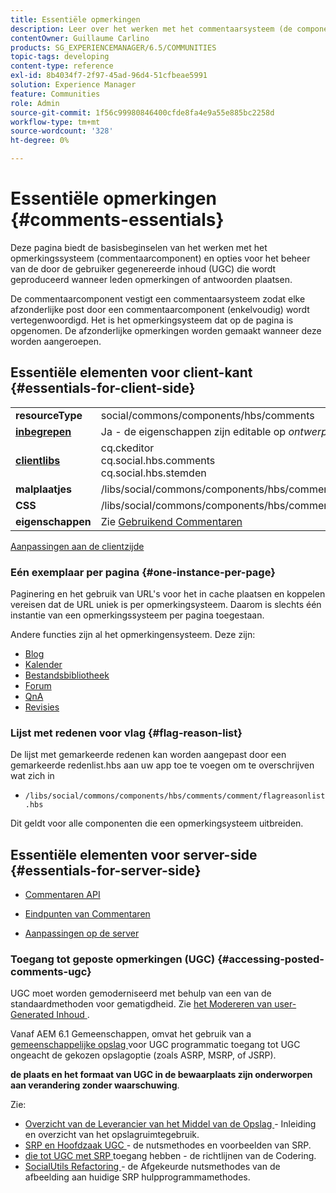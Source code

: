 ```yaml
---
title: Essentiële opmerkingen
description: Leer over het werken met het commentaarsysteem (de component van Commentaren) en het beheren van de gebruiker-geproduceerde inhoud (UGC) in de posten van communityleden.
contentOwner: Guillaume Carlino
products: SG_EXPERIENCEMANAGER/6.5/COMMUNITIES
topic-tags: developing
content-type: reference
exl-id: 8b4034f7-2f97-45ad-96d4-51cfbeae5991
solution: Experience Manager
feature: Communities
role: Admin
source-git-commit: 1f56c99980846400cfde8fa4e9a55e885bc2258d
workflow-type: tm+mt
source-wordcount: '328'
ht-degree: 0%

---
```


# Essentiële opmerkingen {#comments-essentials}

Deze pagina biedt de basisbeginselen van het werken met het opmerkingssysteem (commentaarcomponent) en opties voor het beheer van de door de gebruiker gegenereerde inhoud (UGC) die wordt geproduceerd wanneer leden opmerkingen of antwoorden plaatsen.

De commentaarcomponent vestigt een commentaarsysteem zodat elke afzonderlijke post door een commentaarcomponent (enkelvoudig) wordt vertegenwoordigd. Het is het opmerkingsysteem dat op de pagina is opgenomen. De afzonderlijke opmerkingen worden gemaakt wanneer deze worden aangeroepen.

## Essentiële elementen voor client-kant {#essentials-for-client-side}

<table>
 <tbody>
  <tr>
   <td> <strong> resourceType </strong></td>
   <td> social/commons/components/hbs/comments</td>
  </tr>
  <tr>
   <td> <a href="scf.md#add-or-include-a-communities-component"><strong> inbegrepen </strong></a></td>
   <td>Ja - de eigenschappen zijn editable op <i> ontwerp </i> wijze</td>
  </tr>
  <tr>
   <td> <a href="client-customize.md#clientlibs-for-scf"><strong> clientlibs </strong></a></td>
   <td>cq.ckeditor<br /> cq.social.hbs.comments<br /> cq.social.hbs.stemden</td>
  </tr>
  <tr>
   <td> <strong> malplaatjes </strong></td>
   <td> /libs/social/commons/components/hbs/comments/comments.hbs<br /> </td>
  </tr>
  <tr>
   <td> <strong> CSS </strong></td>
   <td> /libs/social/commons/components/hbs/comments/clientlibs/commentsystem.css</td>
  </tr>
  <tr>
   <td><strong> eigenschappen</strong></td>
   <td> Zie <a href="comments.md"> Gebruikend Commentaren </a></td>
  </tr>
 </tbody>
</table>

[Aanpassingen aan de clientzijde](client-customize.md)

### Eén exemplaar per pagina {#one-instance-per-page}

Paginering en het gebruik van URL&#39;s voor het in cache plaatsen en koppelen vereisen dat de URL uniek is per opmerkingsysteem. Daarom is slechts één instantie van een opmerkingssysteem per pagina toegestaan.

Andere functies zijn al het opmerkingensysteem. Deze zijn:

* [Blog](blog-developer-basics.md)
* [Kalender](calendar-basics-for-developers.md)
* [Bestandsbibliotheek](essentials-file-library.md)
* [Forum](essentials-forum.md)
* [QnA](qna-essentials.md)
* [Revisies](reviews-basics.md)

### Lijst met redenen voor vlag {#flag-reason-list}

De lijst met gemarkeerde redenen kan worden aangepast door een gemarkeerde redenlist.hbs aan uw app toe te voegen om te overschrijven wat zich in

* `/libs/social/commons/components/hbs/comments/comment/flagreasonlist.hbs`

Dit geldt voor alle componenten die een opmerkingsysteem uitbreiden.

## Essentiële elementen voor server-side {#essentials-for-server-side}

* [ Commentaren API ](https://developer.adobe.com/experience-manager/reference-materials/6-5/javadoc/com/adobe/cq/social/commons/comments/api/package-summary.html)

* [ Eindpunten van Commentaren ](https://developer.adobe.com/experience-manager/reference-materials/6-5/javadoc/com/adobe/cq/social/commons/comments/endpoints/package-summary.html)

* [Aanpassingen op de server](server-customize.md)

### Toegang tot geposte opmerkingen (UGC) {#accessing-posted-comments-ugc}

UGC moet worden gemoderniseerd met behulp van een van de standaardmethoden voor gematigdheid.
Zie [ het Modereren van user-Generated Inhoud ](moderate-ugc.md).

Vanaf AEM 6.1 Gemeenschappen, omvat het gebruik van a [ gemeenschappelijke opslag ](working-with-srp.md) voor UGC programmatic toegang tot UGC ongeacht de gekozen opslagoptie (zoals ASRP, MSRP, of JSRP).

**de plaats en het formaat van UGC in de bewaarplaats zijn onderworpen aan verandering zonder waarschuwing**.

Zie:

* [ Overzicht van de Leverancier van het Middel van de Opslag ](srp.md) - Inleiding en overzicht van het opslagruimtegebruik.
* [ SRP en Hoofdzaak UGC ](srp-and-ugc.md) - de nutsmethodes en voorbeelden van SRP.
* [ die tot UGC met SRP ](accessing-ugc-with-srp.md) toegang hebben - de richtlijnen van de Codering.
* [ SocialUtils Refactoring ](socialutils.md) - de Afgekeurde nutsmethodes van de afbeelding aan huidige SRP hulpprogrammamethodes.
